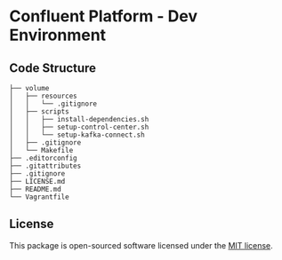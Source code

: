 # Confluent Platform - Dev Environment

## Code Structure

    ├── volume
    │   ├── resources
    │   │   └── .gitignore
    │   ├── scripts
    │   │   ├── install-dependencies.sh
    │   │   ├── setup-control-center.sh
    │   │   └── setup-kafka-connect.sh
    │   ├── .gitignore
    │   └── Makefile
    ├── .editorconfig
    ├── .gitattributes
    ├── .gitignore
    ├── LICENSE.md
    ├── README.md
    └── Vagrantfile

## License

This package is open-sourced software licensed under the [MIT license](http://opensource.org/licenses/MIT).
